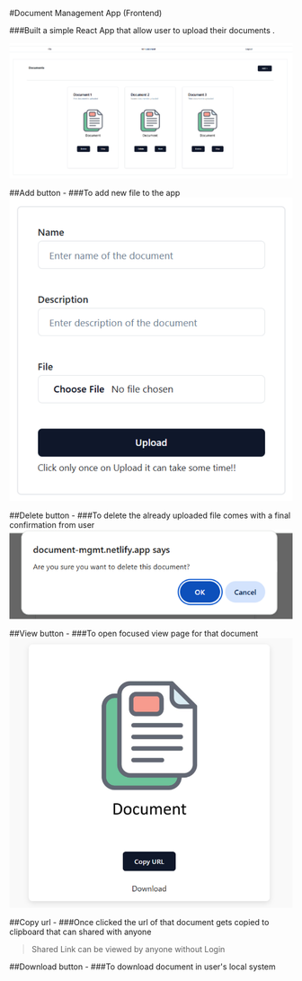#Document Management App (Frontend)

###Built a simple React App that allow user to upload their documents .

![Screenshot of a App showing home page with some files uploaded](/home-page.png)

##Add button - 
###To add new file to the app
![Screenshot of a App showing how documents are uploaded there](/file-upload.png)

##Delete button - 
###To delete the already uploaded file comes with a final confirmation from user
![Screenshot of a App showing how documents are deleted](/confirm-delete.png)

##View button - 
###To open focused view page for that document
![Screenshot of a App showing view page of a document](/view-page.png)

##Copy url -
###Once clicked the url of that document gets copied to clipboard that can shared with anyone
> Shared Link can be viewed by anyone without Login

##Download button - 
###To download document in user's local system

